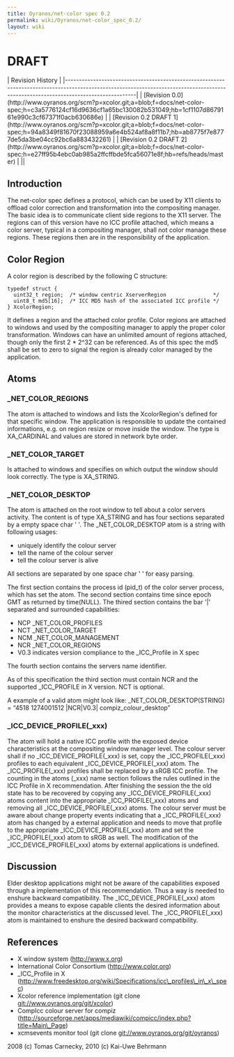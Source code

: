 ```yaml
---
title: Oyranos/net-color spec 0.2
permalink: wiki/Oyranos/net-color_spec_0.2/
layout: wiki
---
```


<h1>
DRAFT

</h1>
| Revision History                                                                                                                                                                    |
|-------------------------------------------------------------------------------------------------------------------------------------------------------------------------------------|
| [Revision 0.0](http://www.oyranos.org/scm?p=xcolor.git;a=blob;f=docs/net-color-spec;h=c3a5776124cf16d9636cf1a65bc130082b531049;hb=1cf1107d8679161e990c3cf67371f0acb630686e)         |
| [Revision 0.2 DRAFT 1](http://www.oyranos.org/scm?p=xcolor.git;a=blob;f=docs/net-color-spec;h=94a8349f81670f23088959a6e4b524af8a8f11b7;hb=ab8775f7e8777de5da3be04cc92bc6a883432261) |
| [Revision 0.2 DRAFT 2](http://www.oyranos.org/scm?p=xcolor.git;a=blob;f=docs/net-color-spec;h=e27ff95b4ebc0ab985a2ffcffbde5fca56071e8f;hb=refs/heads/master)                        |
||

Introduction
------------

The net-color spec defines a protocol, which can be used by X11 clients
to offload color correction and transformation into the compositing
manager. The basic idea is to communicate client side regions to the X11
server. The regions can of this version have no ICC profile attached,
which means a color server, typical in a compositing manager, shall not
color manage these regions. These regions then are in the responsibility
of the application.

Color Region
------------

A color region is described by the following C structure:

`typedef struct {`  
`  uint32_t region;  /* window centric XserverRegion               */`  
`  uint8_t md5[16];  /* ICC MD5 hash of the associated ICC profile */`  
`} XcolorRegion;`

It defines a region and the attached color profile. Color regions are
attached to windows and used by the compositing manager to apply the
proper color transformation. Windows can have an unlimited amount of
regions attached, though only the first 2 \* 2^32 can be referenced. As
of this spec the md5 shall be set to zero to signal the region is
already color managed by the application.

Atoms
-----

### \_NET\_COLOR\_REGIONS

The atom is attached to windows and lists the XcolorRegion's defined for
that specific window. The application is responsible to update the
contained informations, e.g. on region resize or move inside the window.
The type is XA\_CARDINAL and values are stored in network byte order.

### \_NET\_COLOR\_TARGET

Is attached to windows and specifies on which output the window should
look correctly. The type is XA\_STRING.

### \_NET\_COLOR\_DESKTOP

The atom is attached on the root window to tell about a color servers
activity. The content is of type XA\_STRING and has four sections
separated by a empty space char ' '. The \_NET\_COLOR\_DESKTOP atom is a
string with following usages:

-   uniquely identify the colour server
-   tell the name of the colour server
-   tell the colour server is alive

All sections are separated by one space char ' ' for easy parsing.

The first section contains the process id (pid\_t) of the color server
process, which has set the atom. The second section contains time since
epoch GMT as returned by time(NULL). The thired section contains the bar
'|' separated and surrounded capabilities:

-   NCP \_NET\_COLOR\_PROFILES
-   NCT \_NET\_COLOR\_TARGET
-   NCM \_NET\_COLOR\_MANAGEMENT
-   NCR \_NET\_COLOR\_REGIONS
-   V0.3 indicates version compliance to the \_ICC\_Profile in X spec

The fourth section contains the servers name identifier.

As of this specification the third section must contain NCR and the
supported \_ICC\_PROFILE in X version. NCT is optional.

A example of a valid atom might look like: \_NET\_COLOR\_DESKTOP(STRING)
= “4518 1274001512 |NCR|V0.3| compiz\_colour\_desktop”

### \_ICC\_DEVICE\_PROFILE(\_xxx)

The atom will hold a native ICC profile with the exposed device
characteristics at the compositing window manager level. The colour
server shall if no \_ICC\_DEVICE\_PROFILE(\_xxx) is set, copy the
\_ICC\_PROFILE(\_xxx) profiles to each equivalent
\_ICC\_DEVICE\_PROFILE(\_xxx) atom. The \_ICC\_PROFILE(\_xxx) profiles
shall be replaced by a sRGB ICC profile. The counting in the atoms
(\_xxx) name section follows the rules outlined in the ICC Profile in X
recommendation. After finishing the session the the old state has to be
recovered by copying any \_ICC\_DEVICE\_PROFILE(\_xxx) atoms content
into the appropriate \_ICC\_PROFILE(\_xxx) atoms and removing all
\_ICC\_DEVICE\_PROFILE(\_xxx) atoms. The colour server must be aware
about change property events indicating that a \_ICC\_PROFILE(\_xxx)
atom has changed by a external application and needs to move that
profile to the appropriate \_ICC\_DEVICE\_PROFILE(\_xxx) atom and set
the \_ICC\_PROFILE(\_xxx) atom to sRGB as well. The modification of the
\_ICC\_DEVICE\_PROFILE(\_xxx) atoms by external applications is
undefined.

Discussion
----------

Elder desktop applications might not be aware of the capabilities
exposed through a implementation of this recommendation. Thus a way is
needed to enshure backward compatibility. The
\_ICC\_DEVICE\_PROFILE(\_xxx) atom provides a means to expose capable
clients the desired information about the monitor characteristics at the
discussed level. The \_ICC\_PROFILE(\_xxx) atom is maintained to enshure
the desired backward compatibility.

References
----------

-   X window system (http://www.x.org)
-   International Color Consortium (http://www.color.org)
-   \_ICC\_Profile in X
    (http://www.freedesktop.org/wiki/Specifications/icc\_profiles\_in\_x\_spec)
-   Xcolor reference implementation (git clone
    <git://www.oyranos.org/git/xcolor>)
-   CompIcc colour server for compiz
    (http://sourceforge.net/apps/mediawiki/compicc/index.php?title=Main\_Page)
-   xcmsevents monitor tool (git clone
    <git://www.oyranos.org/git/oyranos>)

2008 (c) Tomas Carnecky, 2010 (c) Kai-Uwe Behrmann
